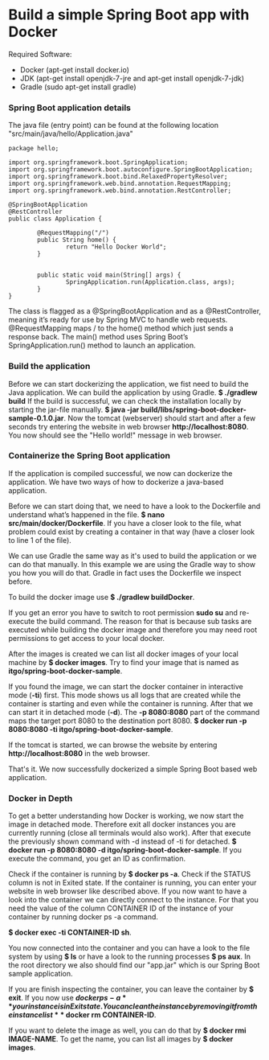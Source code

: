 # Build a simple Spring Boot app with Docker

Required Software:
- Docker (apt-get install docker.io)
- JDK (apt-get install openjdk-7-jre and apt-get install openjdk-7-jdk)
- Gradle (sudo apt-get install gradle)

### Spring Boot application details
The java file (entry point) can be found at the following location "src/main/java/hello/Application.java"
```
package hello;

import org.springframework.boot.SpringApplication;
import org.springframework.boot.autoconfigure.SpringBootApplication;
import org.springframework.boot.bind.RelaxedPropertyResolver;
import org.springframework.web.bind.annotation.RequestMapping;
import org.springframework.web.bind.annotation.RestController;

@SpringBootApplication
@RestController
public class Application {

        @RequestMapping("/")
        public String home() {
                return "Hello Docker World";
        }


        public static void main(String[] args) {
                SpringApplication.run(Application.class, args);
        }
}
```
The class is flagged as a @SpringBootApplication and as a @RestController, meaning it’s ready for use by Spring MVC to handle web requests. @RequestMapping maps / to the home() method which just sends a response back. The main() method uses Spring Boot’s SpringApplication.run() method to launch an application.

### Build the application
Before we can start dockerizing the application, we fist need to build the Java application. We can build the application by using Gradle.
**$ ./gradlew build**
If the build is successful, we can check the installation locally by starting the jar-file manually.
**$ java -jar build/libs/spring-boot-docker-sample-0.1.0.jar**. 
Now the tomcat (webserver) should start and after a few seconds try entering the website in web browser **http://localhost:8080**. You now should see the "Hello world!" message in web browser.

### Containerize the Spring Boot application
If the application is compiled successful, we now can dockerize the application. We have two ways of how to dockerize a java-based application. 

Before we can start doing that, we need to have a look to the Dockerfile and understand what’s happened in the file.
**$ nano src/main/docker/Dockerfile**. 
If you have a closer look to the file, what problem could exist by creating a container in that way (have a closer look to line 1 of the file).

We can use Gradle the same way as it's used to build the application or we can do that manually. In this example we are using the Gradle way to show you how you will do that. Gradle in fact uses the Dockerfile we inspect before.

To build the docker image use
**$ ./gradlew buildDocker**. 

If you get an error you have to switch to root permission **sudo su** and re-execute the build command. The reason for that is because sub tasks are executed while building the docker image and therefore you may need root permissions to get access to your local docker.

After the images is created we can list all docker images of your local machine by **$ docker images**. Try to find your image that is named as **itgo/spring-boot-docker-sample**.

If you found the image, we can start the docker container in interactive mode (**-ti**) first. This mode shows us all logs that are created while the container is starting and even while the container is running. After that we can start it in detached mode (**-d**). The **-p 8080:8080** part of the command maps the target port 8080 to the destination port 8080.
**$ docker run -p 8080:8080 -ti itgo/spring-boot-docker-sample**. 

If the tomcat is started, we can browse the website by entering **http://localhost:8080** in the web browser.

That's it. We now successfully dockerized a simple Spring Boot based web application.

### Docker in Depth
To get a better understanding how Docker is working, we now start the image in detached mode. Therefore exit all docker instances you are currently running (close all terminals would also work). After that execute the previously shown command with -d instead of -ti for detached.
**$ docker run -p 8080:8080 -d itgo/spring-boot-docker-sample**. 
If you execute the command, you get an ID as confirmation.

Check if the container is running by 
**$ docker ps -a**. 
Check if the STATUS column is not in Exited state. If the container is running, you can enter your website in web browser like described above. If you now want to have a look into the container we can directly connect to the instance. For that you need the value of the column CONTAINER ID of the instance of your container by running docker ps -a command.

**$ docker exec -ti CONTAINER-ID sh**. 

You now connected into the container and you can have a look to the file system by using **$ ls** or have a look to the running processes **$ ps aux**. In the root directory we also should find our "app.jar" which is our Spring Boot sample application.

If you are finish inspecting the container, you can leave the container by **$ exit**. If you now use **$docker ps -a** your instance is in Exit state. You can clean the instance by removing it from the instance list **$ docker rm CONTAINER-ID**. 

If you want to delete the image as well, you can do that by **$ docker rmi IMAGE-NAME**. To get the name, you can list all images by **$ docker images**.
